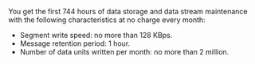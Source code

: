 You get the first 744 hours of data storage and data stream maintenance with the following characteristics at no charge every month:

* Segment write speed: no more than 128 KBps.
* Message retention period: 1 hour.
* Number of data units written per month: no more than 2 million.
